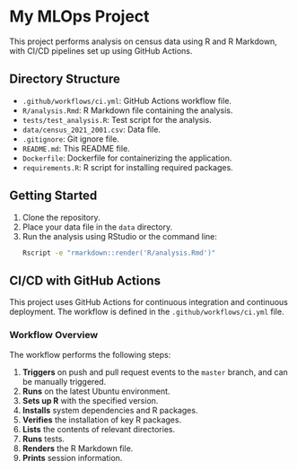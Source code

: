 # My MLOps Project

This project performs analysis on census data using R and R Markdown, with CI/CD pipelines set up using GitHub Actions.

## Directory Structure

- `.github/workflows/ci.yml`: GitHub Actions workflow file.
- `R/analysis.Rmd`: R Markdown file containing the analysis.
- `tests/test_analysis.R`: Test script for the analysis.
- `data/census_2021_2001.csv`: Data file.
- `.gitignore`: Git ignore file.
- `README.md`: This README file.
- `Dockerfile`: Dockerfile for containerizing the application.
- `requirements.R`: R script for installing required packages.

## Getting Started

1. Clone the repository.
2. Place your data file in the `data` directory.
3. Run the analysis using RStudio or the command line:
   ```sh
   Rscript -e "rmarkdown::render('R/analysis.Rmd')"

## CI/CD with GitHub Actions

This project uses GitHub Actions for continuous integration and continuous deployment. The workflow is defined in the `.github/workflows/ci.yml` file.

### Workflow Overview

The workflow performs the following steps:

1. **Triggers** on push and pull request events to the `master` branch, and can be manually triggered.
2. **Runs** on the latest Ubuntu environment.
3. **Sets up R** with the specified version.
4. **Installs** system dependencies and R packages.
5. **Verifies** the installation of key R packages.
6. **Lists** the contents of relevant directories.
7. **Runs** tests.
8. **Renders** the R Markdown file.
9. **Prints** session information.
